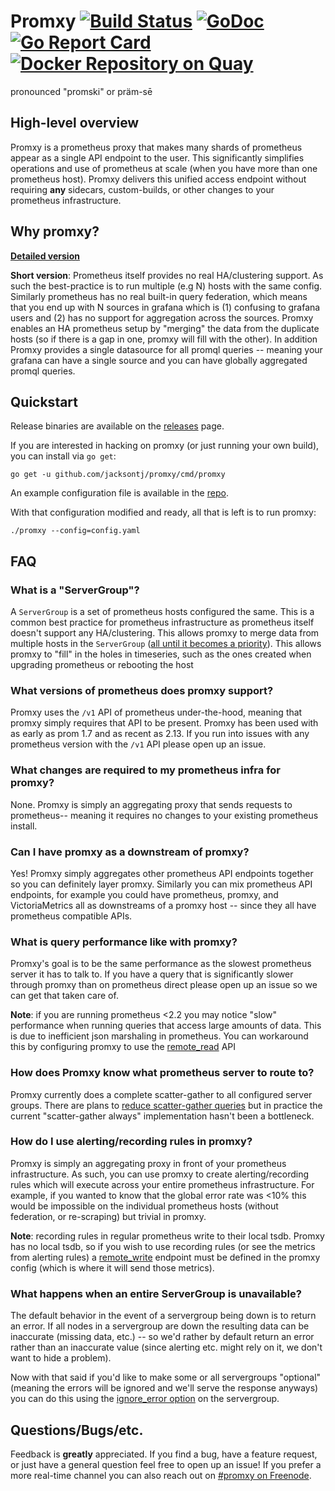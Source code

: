 # Promxy [![Build Status](https://travis-ci.org/jacksontj/promxy.svg?branch=master)](https://travis-ci.org/jacksontj/promxy) [![GoDoc](https://godoc.org/github.com/jacksontj/promxy?status.svg)](https://godoc.org/github.com/jacksontj/promxy) [![Go Report Card](https://goreportcard.com/badge/github.com/jacksontj/promxy)](https://goreportcard.com/report/github.com/jacksontj/promxy) [![Docker Repository on Quay](https://quay.io/repository/jacksontj/promxy/status "Docker Repository on Quay")](https://quay.io/repository/jacksontj/promxy)

pronounced "promski" or präm-sē

## High-level overview
Promxy is a prometheus proxy that makes many shards of prometheus
appear as a single API endpoint to the user. This significantly simplifies operations
and use of prometheus at scale (when you have more than one prometheus host).
Promxy delivers this unified access endpoint without requiring **any** sidecars,
custom-builds, or other changes to your prometheus infrastructure.

## Why promxy?
[**Detailed version**](MOTIVATION.md)

**Short version**:
Prometheus itself provides no real HA/clustering support. As such the best-practice
is to run multiple (e.g N) hosts with the same config. Similarly prometheus has no real
built-in query federation, which means that you end up with N sources in grafana
which is (1) confusing to grafana users and (2) has no support for aggregation across the sources.
Promxy enables an HA prometheus setup by "merging" the data from the duplicate
hosts (so if there is a gap in one, promxy will fill with the other). In addition
Promxy provides a single datasource for all promql queries -- meaning your grafana
can have a single source and you can have globally aggregated promql queries.

## Quickstart
Release binaries are available on the [releases](https://github.com/jacksontj/promxy/releases) page.

If you are interested in hacking on promxy (or just running your own build), you can install via `go get`:

```
go get -u github.com/jacksontj/promxy/cmd/promxy
```

An example configuration file is available in the [repo](https://github.com/jacksontj/promxy/blob/master/cmd/promxy/config.yaml).

With that configuration modified and ready, all that is left is to run promxy:

```
./promxy --config=config.yaml
```

## FAQ

### What is a "ServerGroup"?
A `ServerGroup` is a set of prometheus hosts configured the same. This is a common best practice
for prometheus infrastructure as prometheus itself doesn't support any HA/clustering. This
allows promxy to merge data from multiple hosts in the `ServerGroup` ([all until it becomes a priority](https://github.com/jacksontj/promxy/issues/3)).
This allows promxy to "fill" in the holes in timeseries, such as the ones created when upgrading
prometheus or rebooting the host

### What versions of prometheus does promxy support?
Promxy uses the `/v1` API of prometheus under-the-hood, meaning that promxy simply
requires that API to be present. Promxy has been used with as early as prom 1.7
and as recent as 2.13. If you run into issues with any prometheus version with the `/v1`
API please open up an issue.

### What changes are required to my prometheus infra for promxy?
None. Promxy is simply an aggregating proxy that sends requests to prometheus-- meaning
it requires no changes to your existing prometheus install.

### Can I have promxy as a downstream of promxy?
Yes! Promxy simply aggregates other prometheus API endpoints together so you can definitely layer promxy.
Similarly you can mix prometheus API endpoints, for example you could have prometheus, promxy, and 
VictoriaMetrics all as downstreams of a promxy host -- since they all have prometheus compatible APIs.

### What is query performance like with promxy?
Promxy's goal is to be the same performance as the slowest prometheus server it
has to talk to. If you have a query that is significantly slower through promxy
than on prometheus direct please open up an issue so we can get that taken care of.

**Note**: if you are running prometheus <2.2 you may notice "slow" performance when running queries that access large amounts of data. This is due to inefficient json marshaling in prometheus. You can workaround this by configuring promxy to use the [remote_read](https://github.com/jacksontj/promxy/blob/master/pkg/servergroup/config.go#L27) API

### How does Promxy know what prometheus server to route to?
Promxy currently does a complete scatter-gather to all configured server groups.
There are plans to [reduce scatter-gather queries](https://github.com/jacksontj/promxy/issues/2)
but in practice the current "scatter-gather always" implementation hasn't been a bottleneck.

### How do I use alerting/recording rules in promxy?
Promxy is simply an aggregating proxy in front of your prometheus infrastructure. As such, you can use promxy to
create alerting/recording rules which will execute across your entire prometheus infrastructure. For example, if
you wanted to know that the global error rate was <10% this would be impossible on the individual prometheus hosts
(without federation, or re-scraping) but trivial in promxy.

**Note**: recording rules in regular prometheus write to their local tsdb. Promxy has no local tsdb, so if you wish
to use recording rules (or see the metrics from alerting rules) a [remote_write](https://github.com/jacksontj/promxy/blob/master/cmd/promxy/config.yaml#L22)
endpoint must be defined in the promxy config (which is where it will send those metrics).

### What happens when an entire ServerGroup is unavailable?
The default behavior in the event of a servergroup being down is to return an error. If all nodes in a servergroup
are down the resulting data can be inaccurate (missing data, etc.) -- so we'd rather by default return an error rather
than an inaccurate value (since alerting etc. might rely on it, we don't want to hide a problem).

Now with that said if you'd like to make some or all servergroups "optional" (meaning the errors will
be ignored and we'll serve the response anyways) you can do this using the [ignore_error option](https://github.com/jacksontj/promxy/blob/master/cmd/promxy/config.yaml#L86) on the servergroup.

## Questions/Bugs/etc.
Feedback is **greatly** appreciated. If you find a bug, have a feature request, or just have a general question feel free to open up an issue!
If you prefer a more real-time channel you can also reach out on [#promxy on Freenode](https://webchat.freenode.net/?channels=%23promxy).
